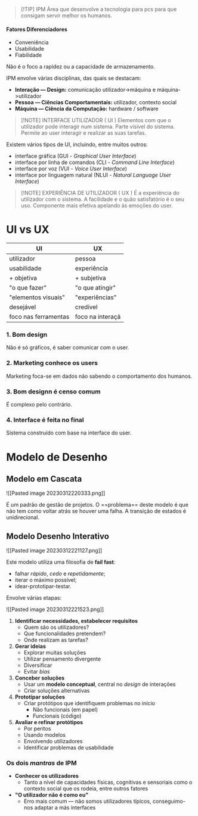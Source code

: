> [!TIP] IPM
> Área que desenvolve a tecnologia para pcs para que consigam servir melhor os humanos.

#### Fatores Diferenciadores

- Conveniência
- Usabilidade
- Fiabilidade

Não é o foco a rapidez ou a capacidade de armazenamento.

IPM envolve várias disciplinas, das quais se destacam:

-   **Interação — Design:** comunicação utilizador->máquina e máquina->utilizador
-   **Pessoa — Ciências Comportamentais:** utilizador, contexto social
-   **Máquina — Ciência da Computação:** hardware / software


> [!NOTE] INTERFACE UTILIZADOR ( UI )
> Elementos com que o utilizador pode interagir num sistema. Parte visível do sistema. Permite ao user interagir e realizar as suas tarefas.

Existem vários tipos de UI, incluindo, entre muitos outros:

-   interface gráfica (GUI - _Graphical User Interface_)
-   interface por linha de comandos (CLI - _Command Line Interface_)
-   interface por voz (VUI - _Voice User Interface_)
-   interface por linguagem natural (NLUI - _Natural Language User Interface_)


> [!NOTE] EXPERIÊNCIA DE UTILIZADOR ( UX )
> É a experiência do utilizador com o sistema. A facilidade e o quão satisfatório é o seu uso.
> Componente mais efetiva apelando às emoções do user.

# UI vs UX
| UI                   | UX               |
| -------------------- | ---------------- |
| utilizador           | pessoa           |
| usabilidade          | experiência      |
| + objetiva           | + subjetiva      |
| "o que fazer"        | "o que atingir"  |
| "elementos visuais"  | "experiências"   |
| desejável            | credível         |
| foco nas ferramentas | foco na interaçã |


### 1. Bom design
Não é só gráficos, é saber comunicar com o user.

### 2. Marketing conhece os users
Marketing foca-se em dados não sabendo o comportamento dos humanos.

### 3. Bom designn é censo comum
É complexo pelo contrário.

### 4. Interface é feita no final
Sistema construído com base na interface do user. 


# Modelo de Desenho

## Modelo em Cascata

![[Pasted image 20230312220333.png]]

É um padrão de gestão de projetos.
O ==problema== deste modelo é que não tem como voltar atrás se houver uma falha.
A transição de estados é unidirecional.


## Modelo Desenho Interativo

![[Pasted image 20230312221127.png]]

Este modelo utiliza uma filosofia de **fail fast**:

-   falhar _rápido_, _cedo_ e _repetidamente_;
-   iterar o máximo possível;
-   idear-prototipar-testar.

Envolve várias etapas:

![[Pasted image 20230312221523.png]]

1.  **Identificar necessidades, estabelecer requisitos**
    -   Quem são os utilizadores?
    -   Que funcionalidades pretendem?
    -   Onde realizam as tarefas?
2.  **Gerar ideias**
    -   Explorar muitas soluções
    -   Utilizar pensamento divergente
    -   Diversificar
    -   Evitar _bias_
3.  **Conceber soluções**
    -   Usar um **modelo conceptual**, central no _design_ de interações
    -   Criar soluções alternativas
4.  **Prototipar soluções**
    -   Criar protótipos que identifiquem problemas no início
        -   Não funcionais (em papel)
        -   Funcionais (código)
5.  **Avaliar e refinar protótipos**
    -   Por peritos
    -   Usando modelos
    -   Envolvendo utilizadores
    -   Identificar problemas de usabilidade

### Os dois _mantras_ de IPM

-   **Conhecer os utilizadores**
    -   Tanto a nível de capacidades físicas, cognitivas e sensoriais como o contexto social que os rodeia, entre outros fatores
-   **"O utilizador não é como eu"**
    -   Erro mais comum — não somos utilizadores típicos, conseguimo-nos adaptar a más interfaces
